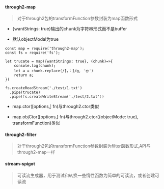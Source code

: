 #### through2-map

> 对于through2包的transformFunction参数封装为map函数形式

- {wantStrings: true}输出的chunk为字符串形式而不是buffer
  
- 默认objectModal为true


```
const map = require('through2-map');
const fs = require('fs');

let trucate = map({wantStrings: true}, (chunk)=>{
    console.log(chunk);
    let a = chunk.replace(/[，：]/g, '🌞')
    return a;
})

fs.createReadStream('./test/1.txt')
  .pipe(trucate)
  .pipe(fs.createWriteStream('./test/2.txt'))
```

- map.ctor([options,] fn)与through2.ctor类似

- map.objCtor([options,] fn)与through2.ctor({objectMode: true}, transformFunction)类似


#### through2-filter

> 对于through2包的transformFunction参数封装为filter函数形式,API与through2-map一样

#### stream-spigot 

> 可读流生成器，用于测试和转换一些惰性函数为简单的可读流，或者创建可读流